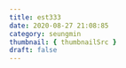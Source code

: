 ```yaml
---
title: est333
date: 2020-08-27 21:08:85
category: seungmin
thumbnail: { thumbnailSrc }
draft: false
---
```


